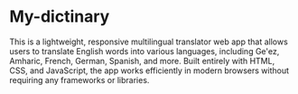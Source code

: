 # My-dictinary
This is a lightweight, responsive multilingual translator web app that allows users to translate English words into various languages, including Ge'ez, Amharic, French, German, Spanish, and more. Built entirely with HTML, CSS, and JavaScript, the app works efficiently in modern browsers without requiring any frameworks or libraries.
